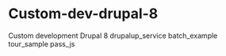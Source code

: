 # Custom-dev-drupal-8
Custom development Drupal 8
drupalup_service
batch_example
tour_sample
pass_js
